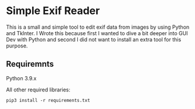 # Simple Exif Reader

This is a small and simple tool to edit exif data from images by using Python and TkInter.
I Wrote this because first I wanted to dive a bit deeper into GUI Dev with Python and second I did not want to install an extra tool for this purpose.

## Requiremnts
Python 3.9.x

All other required libraries:

`pip3 install -r requirements.txt`
